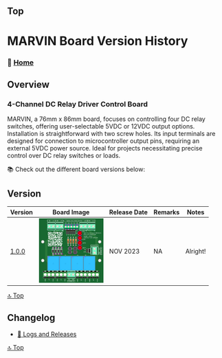 ## Top
# MARVIN Board Version History



### 🏡 [Home](https://github.com/seryalda)

## Overview

### 4-Channel DC Relay Driver Control Board
MARVIN, a 76mm x 86mm board, focuses on controlling four DC relay switches, offering user-selectable 5VDC or 12VDC output options. Installation is straightforward with two screw holes. Its input terminals are designed for connection to microcontroller output pins, requiring an external 5VDC power source. Ideal for projects necessitating precise control over DC relay switches or loads.

📚 Check out the different board versions below:

## Version
<!--
- [🚀 Version 1.0.0](./1.0.0) : This is the initial board version that started it all!
-->

| Version | Board Image | Release Date  | Remarks   | Notes |
|--------------------|--------------------------------------------|-------------------------------------------------------------------------------------------------------|--------------------------------------------------------------------------------------------------------------------------------------------------|---------------|
| [1.0.0](./1.0.0) | <img src="1.0.0/images/3dv1.png" alt="PCB Back" width="150"> | NOV 2023 | NA | Alright! |


[🔝 Top](#top)


## Changelog
- [📃 Logs and Releases](./changelog.md)



[🔝 Top](#top)
